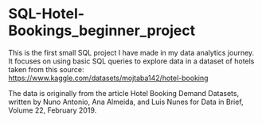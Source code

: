 # SQL-Hotel-Bookings_beginner_project

This is the first small SQL project I have made in my data analytics journey.
It focuses on using basic SQL queries to explore data in a dataset of hotels taken from this source: <https://www.kaggle.com/datasets/mojtaba142/hotel-booking>

The data is originally from the article Hotel Booking Demand Datasets, written by Nuno Antonio, Ana Almeida, and Luis Nunes for Data in Brief, Volume 22, February 2019.
